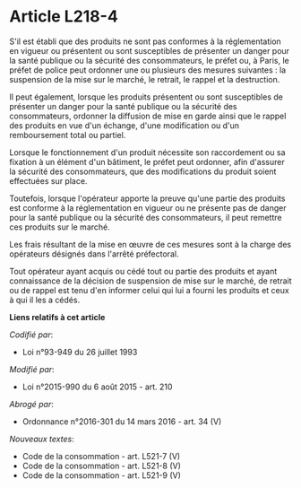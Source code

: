 # Article L218-4

S'il est établi que des produits ne sont pas conformes à la réglementation en vigueur ou présentent ou sont susceptibles de
présenter un danger pour la santé publique ou la sécurité des consommateurs, le préfet ou, à Paris, le préfet de police peut
ordonner une ou plusieurs des mesures suivantes : la suspension de la mise sur le marché, le retrait, le rappel et la
destruction. 

Il peut également, lorsque les produits présentent ou sont susceptibles de présenter un danger pour la santé publique ou la
sécurité des consommateurs, ordonner la diffusion de mise en garde ainsi que le rappel des produits en vue d'un échange,
d'une modification ou d'un remboursement total ou partiel. 

Lorsque le fonctionnement d'un produit nécessite son raccordement ou sa fixation à un élément d'un bâtiment, le préfet peut
ordonner, afin d'assurer la sécurité des consommateurs, que des modifications du produit soient effectuées sur place.

Toutefois, lorsque l'opérateur apporte la preuve qu'une partie des produits est conforme à la réglementation en vigueur ou ne
présente pas de danger pour la santé publique ou la sécurité des consommateurs, il peut remettre ces produits sur le marché. 

Les frais résultant de la mise en œuvre de ces mesures sont à la charge des opérateurs désignés dans l'arrêté préfectoral. 

Tout opérateur ayant acquis ou cédé tout ou partie des produits et ayant connaissance de la décision de suspension de mise
sur le marché, de retrait ou de rappel est tenu d'en informer celui qui lui a fourni les produits et ceux à qui il les a
cédés.

**Liens relatifs à cet article**

_Codifié par_:

  - Loi n°93-949 du 26 juillet 1993

_Modifié par_:

  - Loi n°2015-990 du 6 août 2015 - art. 210

_Abrogé par_:

  - Ordonnance n°2016-301 du 14 mars 2016 - art. 34 (V)

_Nouveaux textes_:

  - Code de la consommation - art. L521-7 (V)
  - Code de la consommation - art. L521-8 (V)
  - Code de la consommation - art. L521-9 (V)
